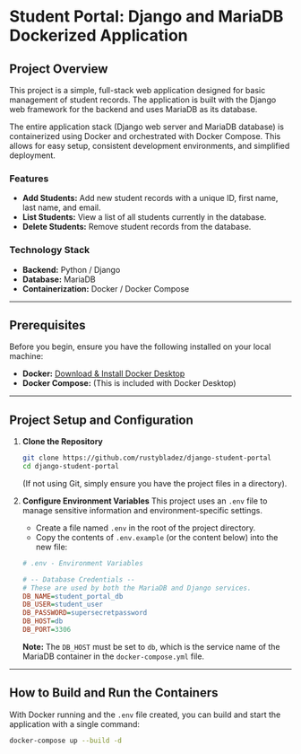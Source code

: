 # Student Portal: Django and MariaDB Dockerized Application

## Project Overview

This project is a simple, full-stack web application designed for basic management of student records. The application is built with the Django web framework for the backend and uses MariaDB as its database.

The entire application stack (Django web server and MariaDB database) is containerized using Docker and orchestrated with Docker Compose. This allows for easy setup, consistent development environments, and simplified deployment.

### Features

- **Add Students:** Add new student records with a unique ID, first name, last name, and email.
- **List Students:** View a list of all students currently in the database.
- **Delete Students:** Remove student records from the database.

### Technology Stack

- **Backend:** Python / Django
- **Database:** MariaDB
- **Containerization:** Docker / Docker Compose

---

## Prerequisites

Before you begin, ensure you have the following installed on your local machine:

- **Docker:** [Download & Install Docker Desktop](https://www.docker.com/products/docker-desktop/)
- **Docker Compose:** (This is included with Docker Desktop)

---

## Project Setup and Configuration

1.  **Clone the Repository**

    ```bash
    git clone https://github.com/rustybladez/django-student-portal
    cd django-student-portal
    ```

    (If not using Git, simply ensure you have the project files in a directory).

2.  **Configure Environment Variables**
    This project uses an `.env` file to manage sensitive information and environment-specific settings.

    - Create a file named `.env` in the root of the project directory.
    - Copy the contents of `.env.example` (or the content below) into the new file:

    ```ini
    # .env - Environment Variables

    # -- Database Credentials --
    # These are used by both the MariaDB and Django services.
    DB_NAME=student_portal_db
    DB_USER=student_user
    DB_PASSWORD=supersecretpassword
    DB_HOST=db
    DB_PORT=3306
    ```

    **Note:** The `DB_HOST` must be set to `db`, which is the service name of the MariaDB container in the `docker-compose.yml` file.

---

## How to Build and Run the Containers

With Docker running and the `.env` file created, you can build and start the application with a single command:

```bash
docker-compose up --build -d
```
